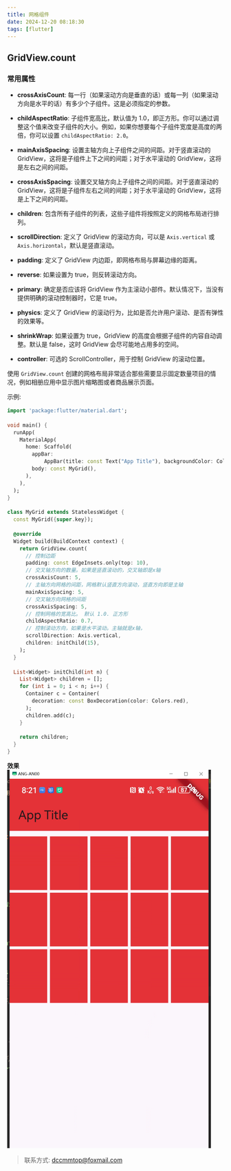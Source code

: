 ```yaml
---
title: 网格组件
date: 2024-12-20 08:18:30
tags: [flutter]
---
```

## GridView.count

### 常用属性
- **crossAxisCount**: 每一行（如果滚动方向是垂直的话）或每一列（如果滚动方向是水平的话）有多少个子组件。这是必须指定的参数。

- **childAspectRatio**: 子组件宽高比，默认值为 1.0，即正方形。你可以通过调整这个值来改变子组件的大小。例如，如果你想要每个子组件宽度是高度的两倍，你可以设置 `childAspectRatio: 2.0`。

- **mainAxisSpacing**: 设置主轴方向上子组件之间的间距。对于竖直滚动的 GridView，这将是子组件上下之间的间距；对于水平滚动的 GridView，这将是左右之间的间距。

- **crossAxisSpacing**: 设置交叉轴方向上子组件之间的间距。对于竖直滚动的 GridView，这将是子组件左右之间的间距；对于水平滚动的 GridView，这将是上下之间的间距。

- **children**: 包含所有子组件的列表，这些子组件将按照定义的网格布局进行排列。

- **scrollDirection**: 定义了 GridView 的滚动方向，可以是 `Axis.vertical` 或 `Axis.horizontal`，默认是竖直滚动。

- **padding**: 定义了 GridView 内边距，即网格布局与屏幕边缘的距离。

- **reverse**: 如果设置为 true，则反转滚动方向。

- **primary**: 确定是否应该将 GridView 作为主滚动小部件。默认情况下，当没有提供明确的滚动控制器时，它是 true。

- **physics**: 定义了 GridView 的滚动行为，比如是否允许用户滚动、是否有弹性的效果等。

- **shrinkWrap**: 如果设置为 true，GridView 的高度会根据子组件的内容自动调整。默认是 false，这时 GridView 会尽可能地占用多的空间。

- **controller**: 可选的 ScrollController，用于控制 GridView 的滚动位置。

使用 `GridView.count` 创建的网格布局非常适合那些需要显示固定数量项目的情况，例如相册应用中显示图片缩略图或者商品展示页面。

示例:
```dart
import 'package:flutter/material.dart';

void main() {
  runApp(
    MaterialApp(
      home: Scaffold(
        appBar:
            AppBar(title: const Text("App Title"), backgroundColor: Colors.red),
        body: const MyGrid(),
      ),
    ),
  );
}

class MyGrid extends StatelessWidget {
  const MyGrid({super.key});

  @override
  Widget build(BuildContext context) {
    return GridView.count(
      // 控制边距
      padding: const EdgeInsets.only(top: 10),
      // 交叉轴方向的数量。如果是竖直滚动的，交叉轴即是x轴
      crossAxisCount: 5,
      // 主轴方向网格的间距，网格默认竖直方向滚动，竖直方向即是主轴
      mainAxisSpacing: 5,
      // 交叉轴方向网格的间距
      crossAxisSpacing: 5,
      // 控制网格的宽高比。 默认 1.0. 正方形
      childAspectRatio: 0.7,
      // 控制滚动方向，如果是水平滚动。主轴就是x轴，
      scrollDirection: Axis.vertical,
      children: initChild(15),
    );
  }

  List<Widget> initChild(int n) {
    List<Widget> children = [];
    for (int i = 0; i < n; i++) {
      Container c = Container(
        decoration: const BoxDecoration(color: Colors.red),
      );
      children.add(c);
    }

    return children;
  }
}
```
**效果**
![](../images/2024-12-20-08-22-16.png)


> 联系方式: dccmmtop@foxmail.com